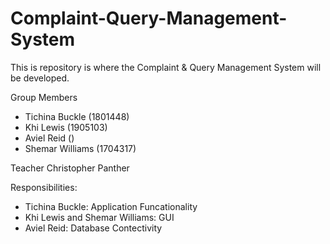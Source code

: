 # Complaint-Query-Management-System

This is repository is where the Complaint & Query Management System will be developed.

Group Members 
- Tichina Buckle (1801448)
- Khi Lewis (1905103)
- Aviel Reid ()
- Shemar Williams (1704317)

Teacher Christopher Panther

Responsibilities:
 - Tichina Buckle: Application Funcationality
 - Khi Lewis and Shemar Williams: GUI
 - Aviel Reid: Database Contectivity
